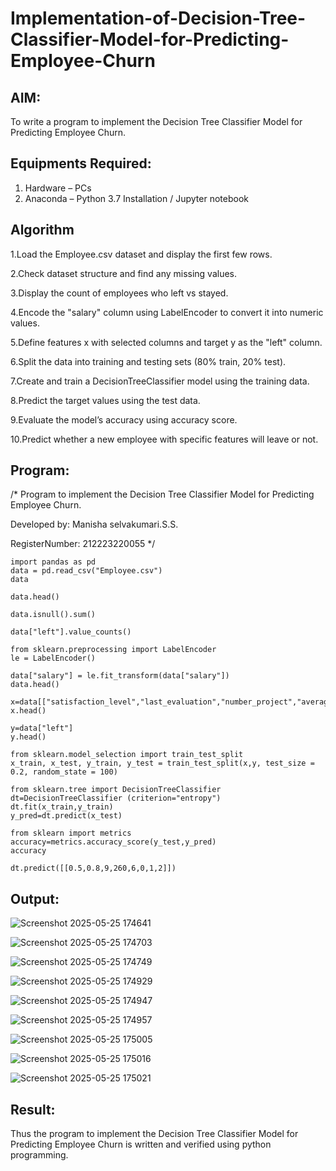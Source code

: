# Implementation-of-Decision-Tree-Classifier-Model-for-Predicting-Employee-Churn

## AIM:
To write a program to implement the Decision Tree Classifier Model for Predicting Employee Churn.

## Equipments Required:
1. Hardware – PCs
2. Anaconda – Python 3.7 Installation / Jupyter notebook

## Algorithm
1.Load the Employee.csv dataset and display the first few rows.

2.Check dataset structure and find any missing values.

3.Display the count of employees who left vs stayed.

4.Encode the "salary" column using LabelEncoder to convert it into numeric values.

5.Define features x with selected columns and target y as the "left" column.

6.Split the data into training and testing sets (80% train, 20% test).

7.Create and train a DecisionTreeClassifier model using the training data.

8.Predict the target values using the test data.

9.Evaluate the model’s accuracy using accuracy score.

10.Predict whether a new employee with specific features will leave or not.

## Program:
/*
Program to implement the Decision Tree Classifier Model for Predicting Employee Churn.

Developed by: Manisha selvakumari.S.S.

RegisterNumber: 212223220055
*/
```
import pandas as pd
data = pd.read_csv("Employee.csv")
data

data.head()

data.isnull().sum()

data["left"].value_counts()

from sklearn.preprocessing import LabelEncoder
le = LabelEncoder()

data["salary"] = le.fit_transform(data["salary"])
data.head()

x=data[["satisfaction_level","last_evaluation","number_project","average_montly_hours","time_spend_company","Work_accident","promotion_last_5years","salary"]]
x.head()

y=data["left"]
y.head()

from sklearn.model_selection import train_test_split
x_train, x_test, y_train, y_test = train_test_split(x,y, test_size = 0.2, random_state = 100)

from sklearn.tree import DecisionTreeClassifier
dt=DecisionTreeClassifier (criterion="entropy")
dt.fit(x_train,y_train)
y_pred=dt.predict(x_test)

from sklearn import metrics
accuracy=metrics.accuracy_score(y_test,y_pred)
accuracy

dt.predict([[0.5,0.8,9,260,6,0,1,2]])
```
## Output:
![Screenshot 2025-05-25 174641](https://github.com/user-attachments/assets/fc402324-916a-4aa0-a0dc-a3e2a2f70022)

![Screenshot 2025-05-25 174703](https://github.com/user-attachments/assets/78b1d500-acf2-4667-9b6f-14538dc3c000)

![Screenshot 2025-05-25 174749](https://github.com/user-attachments/assets/39bce674-0388-450e-b7b4-bc51acc4f8f6)

![Screenshot 2025-05-25 174929](https://github.com/user-attachments/assets/bc63ef01-95d8-4229-ba89-2c552fea0562)

![Screenshot 2025-05-25 174947](https://github.com/user-attachments/assets/3fff5f87-c876-46f7-956f-9404210322f6)

![Screenshot 2025-05-25 174957](https://github.com/user-attachments/assets/ca6f6192-22fc-41e2-9a70-a9c1f09ca280)

![Screenshot 2025-05-25 175005](https://github.com/user-attachments/assets/976ace03-b173-4f27-b638-3db729898d96)

![Screenshot 2025-05-25 175016](https://github.com/user-attachments/assets/0664e3bd-ec08-4583-82b1-c61864379037)

![Screenshot 2025-05-25 175021](https://github.com/user-attachments/assets/76be94c7-f3e6-416e-ae94-ca318a619d0c)

## Result:
Thus the program to implement the  Decision Tree Classifier Model for Predicting Employee Churn is written and verified using python programming.
